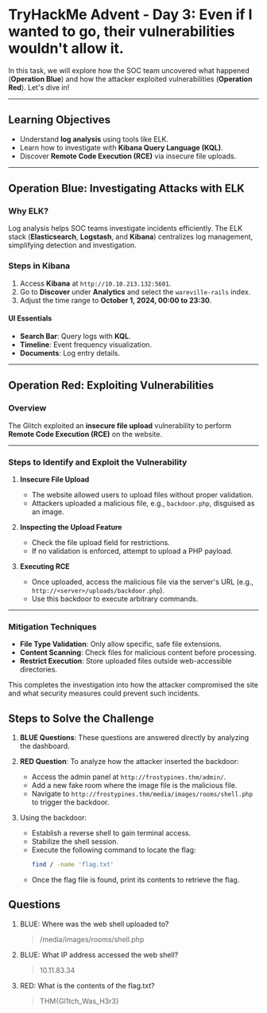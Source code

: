 # TryHackMe Advent - Day 3: Even if I wanted to go, their vulnerabilities wouldn't allow it.

In this task, we will explore how the SOC team uncovered what happened (**Operation Blue**) and how the attacker exploited vulnerabilities (**Operation Red**). Let's dive in!

---

## Learning Objectives
- Understand **log analysis** using tools like ELK.  
- Learn how to investigate with **Kibana Query Language (KQL)**.  
- Discover **Remote Code Execution (RCE)** via insecure file uploads.  

---

## Operation Blue: Investigating Attacks with ELK

### Why ELK?
Log analysis helps SOC teams investigate incidents efficiently. The ELK stack (**Elasticsearch**, **Logstash**, and **Kibana**) centralizes log management, simplifying detection and investigation.

### Steps in Kibana
1. Access **Kibana** at `http://10.10.213.132:5601`.
2. Go to **Discover** under **Analytics** and select the `wareville-rails` index.
3. Adjust the time range to **October 1, 2024, 00:00 to 23:30**.

#### UI Essentials
- **Search Bar**: Query logs with **KQL**.  
- **Timeline**: Event frequency visualization.  
- **Documents**: Log entry details.  

---

## Operation Red: Exploiting Vulnerabilities

### Overview
The Glitch exploited an **insecure file upload** vulnerability to perform **Remote Code Execution (RCE)** on the website.

---

### Steps to Identify and Exploit the Vulnerability

1. **Insecure File Upload**  
   - The website allowed users to upload files without proper validation.  
   - Attackers uploaded a malicious file, e.g., `backdoor.php`, disguised as an image.

2. **Inspecting the Upload Feature**  
   - Check the file upload field for restrictions.  
   - If no validation is enforced, attempt to upload a PHP payload.  

3. **Executing RCE**  
   - Once uploaded, access the malicious file via the server's URL (e.g., `http://<server>/uploads/backdoor.php`).  
   - Use this backdoor to execute arbitrary commands.

---

### Mitigation Techniques
- **File Type Validation**: Only allow specific, safe file extensions.  
- **Content Scanning**: Check files for malicious content before processing.  
- **Restrict Execution**: Store uploaded files outside web-accessible directories.  

This completes the investigation into how the attacker compromised the site and what security measures could prevent such incidents.

## Steps to Solve the Challenge

1. **BLUE Questions**: These questions are answered directly by analyzing the dashboard. 

2. **RED Question**: To analyze how the attacker inserted the backdoor:
   - Access the admin panel at `http://frostypines.thm/admin/`.
   - Add a new fake room where the image file is the malicious file.
   - Navigate to `http://frostypines.thm/media/images/rooms/shell.php` to trigger the backdoor.

3. Using the backdoor:
   - Establish a reverse shell to gain terminal access.
   - Stabilize the shell session.
   - Execute the following command to locate the flag:
     ```bash
     find / -name 'flag.txt'
     ```
   - Once the flag file is found, print its contents to retrieve the flag.
## Questions

1. BLUE: Where was the web shell uploaded to?
    >/media/images/rooms/shell.php
2. BLUE: What IP address accessed the web shell?
    >10.11.83.34
3. RED: What is the contents of the flag.txt?
    >THM{Gl1tch_Was_H3r3}